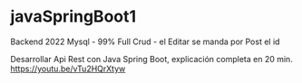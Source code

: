 # javaSpringBoot1
Backend 2022  Mysql - 99% Full Crud - el Editar se manda por Post el id 


Desarrollar Api Rest con Java Spring Boot, explicación completa en 20 min.
https://youtu.be/vTu2HQrXtyw
